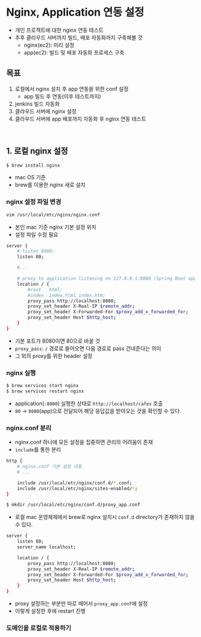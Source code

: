 # Nginx, Application 연동 설정

- 개인 프로젝트에 대한 nginx 연동 테스트
- 추후 클라우드 서버까지 빌드, 배포 자동화까지 구축해볼 것
  - nginx(ec2): 미리 설정
  - app(ec2): 빌드 및 배포 자동화 프로세스 구축

## 목표
1. 로컬에서 nginx 설치 후 app 연동을 위한 conf 설정
   - app 빌드 후 연동(이후 테스트까지)
2. jenkins 빌드 자동화
3. 클라우드 서버에 nginx 설정
4. 클라우드 서버에 app 배포까지 자동화 후 nginx 연동 테스트

<br>

## 1. 로컬 nginx 설정
```bash
$ brew install nginx
```
- mac OS 기준
- brew를 이용한 nginx 새로 설치

### nginx 설정 파일 변경
```bash
vim /usr/local/etc/nginx/nginx.conf
```
- 본인 mac 기준 nginx 기본 설정 위치
- 설정 파일 수정 필요

```bash
server {
    # listen 8080;
    listen 80;

    #...

    # proxy to application listening on 127.0.0.1:8080 (Spring Boot application)
    location / {
        #root   html;
        #index  index.html index.htm;
        proxy_pass http://localhost:8080;
        proxy_set_header X-Real-IP $remote_addr;
        proxy_set_header X-Forwarded-For $proxy_add_x_forwarded_for;
        proxy_set_header Host $http_host;
    }
}
```
- 기본 포트가 8080이면 80으로 바꿀 것
- `proxy_pass`: `/` 경로로 들어오면 다음 경로로 pass 건네준다는 의미
- 그 외의 proxy를 위한 header 설정

### nginx 실행

```bash
$ brew services start nginx
$ brew services restart nginx
```
- application(`:8080`) 실행한 상태로 `http://localhost/cafes` 호출
- `80` -> `8080`(app)으로 전달되어 해당 응답값을 받아오는 것을 확인할 수 있다.

### nginx.conf 분리
- nginx.conf 하나에 모든 설정을 집중하면 관리의 어려움이 존재
- `include`를 통한 분리

```bash
http {
    # nginx.conf 기본 설정 내용
    # ...

    include /usr/local/etc/nginx/conf.d/*.conf;
    include /usr/local/etc/nginx/sites-enabled/*;
}
```
```bash
$ mkdir /usr/local/etc/nginx/conf.d/proxy_app.conf
```
- 로컬 mac 운영체제에서 brew로 nginx 설치시 `conf.d` directory가 존재하지 않을 수 있다.

```bash
server {
    listen 80;
    server_name localhost;

    location / {
        proxy_pass http://localhost:8080;
        proxy_set_header X-Real-IP $remote_addr;
        proxy_set_header X-Forwarded-For $proxy_add_x_forwarded_for;
        proxy_set_header Host $http_host;
    }
}
```
- proxy 설정하는 부분만 따로 떼어서 `proxy_app.conf`에 설정
- 이렇게 설정한 후에 restart 진행

### 도메인을 로컬로 적용하기
